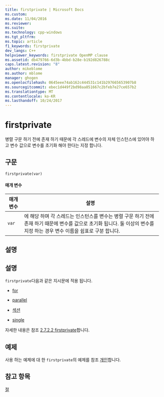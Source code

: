 ```yaml
---
title: firstprivate | Microsoft Docs
ms.custom: 
ms.date: 11/04/2016
ms.reviewer: 
ms.suite: 
ms.technology: cpp-windows
ms.tgt_pltfrm: 
ms.topic: article
f1_keywords: firstprivate
dev_langs: C++
helpviewer_keywords: firstprivate OpenMP clause
ms.assetid: db479766-6d3b-4bbd-b28e-b192d826788c
caps.latest.revision: "8"
author: mikeblome
ms.author: mblome
manager: ghogen
ms.openlocfilehash: 0645eee74ab162c444531c141b297665653907b8
ms.sourcegitcommit: ebec1d449f2bd98aa851667c2bfeb7e27ce657b2
ms.translationtype: MT
ms.contentlocale: ko-KR
ms.lasthandoff: 10/24/2017
---
```

# <a name="firstprivate"></a>firstprivate
병렬 구문 하기 전에 존재 하기 때문에 각 스레드에 변수의 자체 인스턴스에 있어야 하 고 변수 값으로 변수를 초기화 해야 한다는 지정 합니다.  
  
## <a name="syntax"></a>구문  
  
```  
firstprivate(var)  
```  
  
#### <a name="parameters"></a>매개 변수  
  
|매개 변수|설명|  
|---------------|-----------------|  
|`var`|에 해당 하며 각 스레드는 인스턴스를 변수는 병렬 구문 하기 전에 존재 하기 때문에 변수를 값으로 초기화 됩니다. 둘 이상의 변수를 지정 하는 경우 변수 이름을 쉼표로 구분 합니다.|  
  
## <a name="remarks"></a>설명  
  
## <a name="remarks"></a>설명  
 `firstprivate`다음과 같은 지시문에 적용 됩니다.  
  
-   [for](../../../parallel/openmp/reference/for-openmp.md)  
  
-   [parallel](../../../parallel/openmp/reference/parallel.md)  
  
-   [섹션](../../../parallel/openmp/reference/sections-openmp.md)  
  
-   [single](../../../parallel/openmp/reference/single.md)  
  
 자세한 내용은 참조 [2.7.2.2 firstprivate](../../../parallel/openmp/2-7-2-2-firstprivate.md)합니다.  
  
## <a name="example"></a>예제  
 사용 하는 예제에 대 한 `firstprivate`의 예제를 참조 [개인](../../../parallel/openmp/reference/private-openmp.md)합니다.  
  
## <a name="see-also"></a>참고 항목  
 [절](../../../parallel/openmp/reference/openmp-clauses.md)